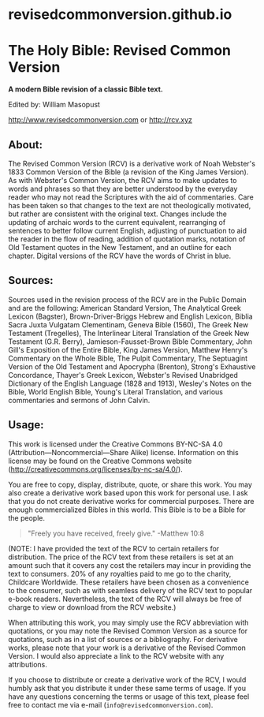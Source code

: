 # revisedcommonversion.github.io
# The Holy Bible: Revised Common Version

**A modern Bible revision of a classic Bible text.**

Edited by: William Masopust

http://www.revisedcommonversion.com or http://rcv.xyz

## About:

The Revised Common Version (RCV) is a derivative work of Noah Webster's 1833 Common Version of the Bible (a revision of the King James Version). As with Webster's Common Version, the RCV aims to make updates to words and phrases so that they are better understood by the everyday reader who may not read the Scriptures with the aid of commentaries. Care has been taken so that changes to the text are not theologically motivated, but rather are consistent with the original text. Changes include the updating of archaic words to the current equivalent, rearranging of sentences to better follow current English, adjusting of punctuation to aid the reader in the flow of reading, addition of quotation marks, notation of Old Testament quotes in the New Testament, and an outline for each chapter. Digital versions of the RCV have the words of Christ in blue.

## Sources:

Sources used in the revision process of the RCV are in the Public Domain and are the following: American Standard Version, The Analytical Greek Lexicon (Bagster), Brown-Driver-Briggs Hebrew and English Lexicon, Biblia Sacra Juxta Vulgatam Clementinam, Geneva Bible (1560), The Greek New Testament (Tregelles), The Interlinear Literal Translation of the Greek New Testament (G.R. Berry), Jamieson-Fausset-Brown Bible Commentary, John Gill's Exposition of the Entire Bible, King James Version, Matthew Henry's Commentary on the Whole Bible, The Pulpit Commentary, The Septuagint Version of the Old Testament and Apocrypha (Brenton), Strong's Exhaustive Concordance, Thayer's Greek Lexicon, Webster's Revised Unabridged Dictionary of the English Language (1828 and 1913), Wesley's Notes on the Bible, World English Bible, Young's Literal Translation, and various commentaries and sermons of John Calvin.

## Usage:

This work is licensed under the Creative Commons BY-NC-SA 4.0 (Attribution—Noncommercial—Share Alike) license. Information on this license may be found on the Creative Commons website (http://creativecommons.org/licenses/by-nc-sa/4.0/).

You are free to copy, display, distribute, quote, or share this work. You may also create a derivative work based upon this work for personal use. I ask that you do not create derivative works for commercial purposes. There are enough commercialized Bibles in this world. This Bible is to be a Bible for the people.

> "Freely you have received, freely give." -Matthew 10:8

(NOTE: I have provided the text of the RCV to certain retailers for distribution. The price of the RCV text from these retailers is set at an amount such that it covers any cost the retailers may incur in providing the text to consumers. 20% of any royalties paid to me go to the charity, Childcare Worldwide. These retailers have been chosen as a convenience to the consumer, such as with seamless delivery of the RCV text to popular e-book readers. Nevertheless, the text of the RCV will always be free of charge to view or download from the RCV website.)

When attributing this work, you may simply use the RCV abbreviation with quotations, or you may note the Revised Common Version as a source for quotations, such as in a list of sources or a bibliography. For derivative works, please note that your work is a derivative of the Revised Common Version. I would also appreciate a link to the RCV website with any attributions.

If you choose to distribute or create a derivative work of the RCV, I would humbly ask that you distribute it under these same terms of usage. If you have any questions concerning the terms or usage of this text, please feel free to contact me via e-mail (`info@revisedcommonversion.com`).
